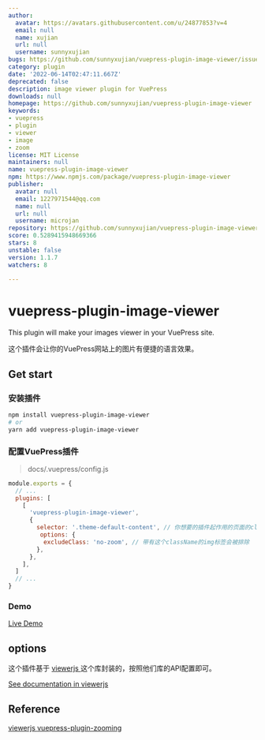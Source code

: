 ```yaml
---
author:
  avatar: https://avatars.githubusercontent.com/u/24877853?v=4
  email: null
  name: xujian
  url: null
  username: sunnyxujian
bugs: https://github.com/sunnyxujian/vuepress-plugin-image-viewer/issues
category: plugin
date: '2022-06-14T02:47:11.667Z'
deprecated: false
description: image viewer plugin for VuePress
downloads: null
homepage: https://github.com/sunnyxujian/vuepress-plugin-image-viewer
keywords:
- vuepress
- plugin
- viewer
- image
- zoom
license: MIT License
maintainers: null
name: vuepress-plugin-image-viewer
npm: https://www.npmjs.com/package/vuepress-plugin-image-viewer
publisher:
  avatar: null
  email: 1227971544@qq.com
  name: null
  url: null
  username: microjan
repository: https://github.com/sunnyxujian/vuepress-plugin-image-viewer
score: 0.5289415948669366
stars: 8
unstable: false
version: 1.1.7
watchers: 8

---
```


# vuepress-plugin-image-viewer

This plugin will make your images viewer in your VuePress site.  

这个插件会让你的VuePress网站上的图片有便捷的语言效果。

## Get start
### 安装插件
```sh
npm install vuepress-plugin-image-viewer
# or
yarn add vuepress-plugin-image-viewer
```
### 配置VuePress插件
> docs/.vuepress/config.js
```js
module.exports = {
  // ...
  plugins: [
    [
      'vuepress-plugin-image-viewer',
      {
        selector: '.theme-default-content', // 你想要的插件起作用的页面的class或id
         options: {
          excludeClass: 'no-zoom', // 带有这个className的img标签会被排除
        },
      },
    ],
  ]
  // ...
}
```
### Demo
[ Live Demo ](http://xujian.site/vuepress-plugin-image-viewer/)


## options
这个插件基于 [ viewerjs ](https://github.com/fengyuanchen/viewerjs) 这个库封装的，按照他们库的API配置即可。  

[See documentation in viewerjs](https://github.com/fengyuanchen/viewerjs#options)

## Reference

[ viewerjs ](https://github.com/fengyuanchen/viewerjs)
[ vuepress-plugin-zooming ](https://github.com/vuepress/vuepress-community/tree/main/packages/vuepress-plugin-zooming)

